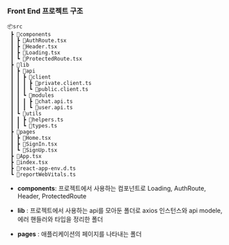 ### Front End 프로젝트 구조

```
📦src
 ┣ 📂components
 ┃ ┣ 📜AuthRoute.tsx
 ┃ ┣ 📜Header.tsx
 ┃ ┣ 📜Loading.tsx
 ┃ ┗ 📜ProtectedRoute.tsx
 ┣ 📂lib
 ┃ ┣ 📂api
 ┃ ┃ ┣ 📂client
 ┃ ┃ ┃ ┣ 📜private.client.ts
 ┃ ┃ ┃ ┗ 📜public.client.ts
 ┃ ┃ ┗ 📂modules
 ┃ ┃ ┃ ┣ 📜chat.api.ts
 ┃ ┃ ┃ ┗ 📜user.api.ts
 ┃ ┗ 📂utils
 ┃ ┃ ┣ 📜helpers.ts
 ┃ ┃ ┗ 📜types.ts
 ┣ 📂pages
 ┃ ┣ 📜Home.tsx
 ┃ ┣ 📜SignIn.tsx
 ┃ ┗ 📜SignUp.tsx
 ┣ 📜App.tsx
 ┣ 📜index.tsx
 ┣ 📜react-app-env.d.ts
 ┗ 📜reportWebVitals.ts

```

- **components**: 프로젝트에서 사용하는 컴포넌트로 Loading, AuthRoute, Header, ProtectedRoute
- **lib** : 프로젝트에서 사용하는 api를 모아둔 폴더로 axios 인스턴스와 api modele, 에러 핸들러와 타입을 정리한 폴더

- **pages** : 애플리케이션의 페이지를 나타내는 폴더
